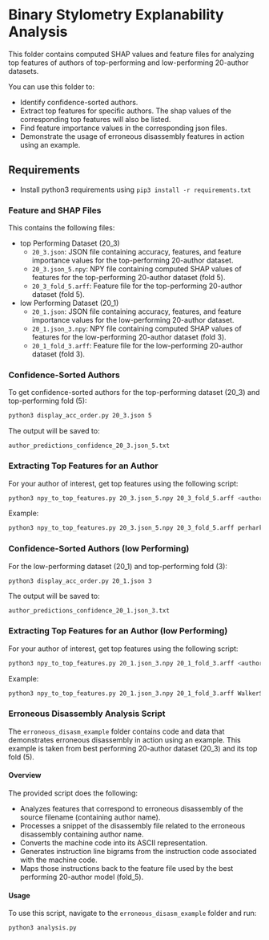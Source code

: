 # Binary Stylometry Explanability Analysis

This folder contains computed SHAP values and feature files for analyzing top features of authors of top-performing and low-performing 20-author datasets.

You can use this folder to:
- Identify confidence-sorted authors.
- Extract top features for specific authors. The shap values of the corresponding top features will also be listed.
- Find feature importance values in the corresponding json files.
- Demonstrate the usage of erroneous disassembly features in action using an example. 

## Requirements

- Install python3 requirements using `pip3 install -r requirements.txt`

### Feature and SHAP Files

This contains the following files:

- top Performing Dataset (20_3)
  - `20_3.json`: JSON file containing accuracy, features, and feature importance values for the top-performing 20-author dataset.
  - `20_3.json_5.npy`: NPY file containing computed SHAP values of features for the top-performing 20-author dataset (fold 5).
  - `20_3_fold_5.arff`: Feature file for the top-performing 20-author dataset (fold 5).
- low Performing Dataset (20_1)
  - `20_1.json`: JSON file containing accuracy, features, and feature importance values for the low-performing 20-author dataset.
  - `20_1.json_3.npy`: NPY file containing computed SHAP values of features for the low-performing 20-author dataset (fold 3).
  - `20_1_fold_3.arff`: Feature file for the low-performing 20-author dataset (fold 3).




### Confidence-Sorted Authors

To get confidence-sorted authors for the top-performing dataset (20_3) and top-performing fold (5):

```bash
python3 display_acc_order.py 20_3.json 5
```

The output will be saved to:

```
author_predictions_confidence_20_3.json_5.txt
```

### Extracting Top Features for an Author

For your author of interest, get top features using the following script:

```bash
python3 npy_to_top_features.py 20_3.json_5.npy 20_3_fold_5.arff <author_interest>
```

Example:

```bash
python3 npy_to_top_features.py 20_3.json_5.npy 20_3_fold_5.arff perhark
```

### Confidence-Sorted Authors (low Performing)

For the low-performing dataset (20_1) and top-performing fold (3):

```bash
python3 display_acc_order.py 20_1.json 3
```

The output will be saved to:

```
author_predictions_confidence_20_1.json_3.txt
```

### Extracting Top Features for an Author (low Performing)

For your author of interest, get top features using the following script:

```bash
python3 npy_to_top_features.py 20_1.json_3.npy 20_1_fold_3.arff <author_interest>
```

Example:

```bash
python3 npy_to_top_features.py 20_1.json_3.npy 20_1_fold_3.arff WalkerShi
```


### Erroneous Disassembly Analysis Script

The `erroneous_disasm_example` folder contains code and data that demonstrates erroneous disassembly in action using an example. This example is taken from best performing 20-author dataset (20_3) and its top fold (5). 

#### Overview
The provided script does the following:

- Analyzes features that correspond to erroneous disassembly of the source filename (containing author name).
- Processes a snippet of the disassembly file related to the erroneous disassembly containing author name.
- Converts the machine code into its ASCII representation.
- Generates instruction line bigrams from the instruction code associated with the machine code.
- Maps those instructions back to the feature file used by the best performing 20-author model (fold_5).

#### Usage

To use this script, navigate to the `erroneous_disasm_example` folder and run:

```sh
python3 analysis.py

```

